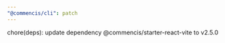 ```yaml
---
"@commencis/cli": patch
---
```


chore(deps): update dependency @commencis/starter-react-vite to v2.5.0

